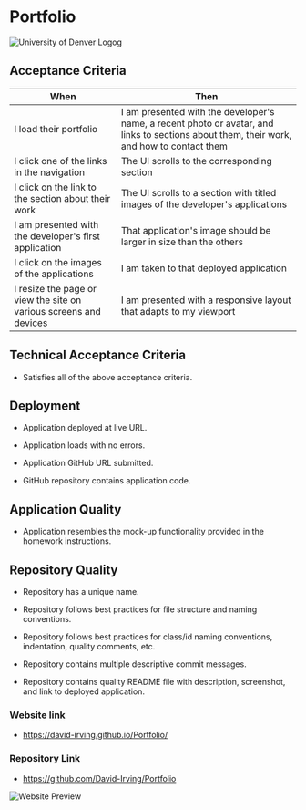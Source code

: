 # Portfolio
![University of Denver Logog](https://d92mrp7hetgfk.cloudfront.net/images/sites/misc/denver-switchup-thumbnail-a/original.png?1560210160)
## Acceptance Criteria
 |When       | Then
 | --------- |--------
 | I load their portfolio | I am presented with the developer's name, a recent photo or avatar, and links to sections about them, their work, and how to contact them
 | I click one of the links in the navigation | The UI scrolls to the corresponding section
 | I click on the link to the section about their work | The UI scrolls to a section with titled images of the developer's applications
 | I am presented with the developer's first application | That application's image should be larger in size than the others
 | I click on the images of the applications | I am taken to that deployed application   
 | I resize the page or view the site on various screens and devices | I am presented with a responsive layout that adapts to my viewport 
 ## Technical Acceptance Criteria
* Satisfies all of the above acceptance criteria.

## Deployment
* Application deployed at live URL.

* Application loads with no errors.

* Application GitHub URL submitted.

* GitHub repository contains application code.
## Application Quality
* Application resembles the mock-up functionality provided in the homework instructions.
## Repository Quality
* Repository has a unique name.

* Repository follows best practices for file structure and naming conventions.

* Repository follows best practices for class/id naming conventions, indentation, quality comments, etc.

* Repository contains multiple descriptive commit messages.

* Repository contains quality README file with description, screenshot, and link to deployed application.

### Website link
* https://david-irving.github.io/Portfolio/

### Repository Link
* https://github.com/David-Irving/Portfolio


![Website Preview](https://github.com/djirving84/portfolio/blob/main/images/PortfolioPreview.png)